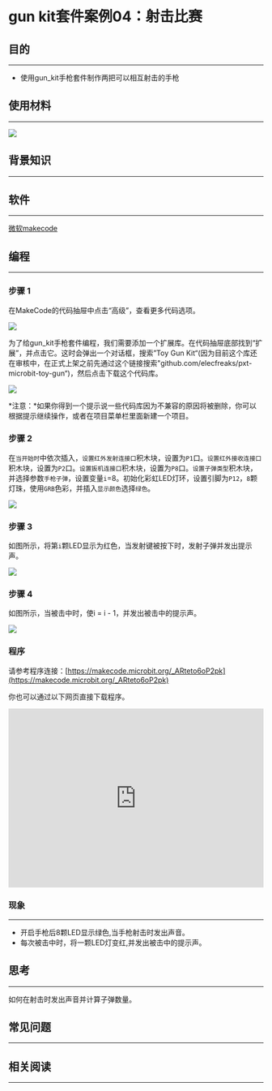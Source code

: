 # gun kit套件案例04：射击比赛

## 目的
---

- 使用gun_kit手枪套件制作两把可以相互射击的手枪

## 使用材料
---

![](https://raw.githubusercontent.com/elecfreaks/learn-cn/master/microbitKit/gun_kit/images/gun_kit_case_04_01.png)

## 背景知识
---

## 软件
---

[微软makecode](https://makecode.microbit.org/#)

## 编程
---

### 步骤 1
在MakeCode的代码抽屉中点击“高级”，查看更多代码选项。

![](https://raw.githubusercontent.com/elecfreaks/learn-cn/master/microbitKit/gun_kit/images/gun_kit_case_01_02.png)

为了给gun_kit手枪套件编程，我们需要添加一个扩展库。在代码抽屉底部找到“扩展”，并点击它。这时会弹出一个对话框，搜索”Toy Gun Kit“(因为目前这个库还在审核中，在正式上架之前先通过这个链接搜索"github.com/elecfreaks/pxt-microbit-toy-gun“)，然后点击下载这个代码库。

![](https://raw.githubusercontent.com/elecfreaks/learn-cn/master/microbitKit/gun_kit/images/gun_kit_case_01_03.png)

*注意：*如果你得到一个提示说一些代码库因为不兼容的原因将被删除，你可以根据提示继续操作，或者在项目菜单栏里面新建一个项目。
### 步骤 2

在`当开始时`中依次插入，`设置红外发射连接口`积木块，设置为`P1`口。`设置红外接收连接口`积木块，设置为`P2`口。`设置扳机连接口`积木块，设置为`P8`口。`设置子弹类型`积木块，并选择参数`手枪子弹`，设置变量`i`=8。初始化彩虹LED灯环，设置引脚为`P12`，`8`颗灯珠，使用`GRB`色彩，并插入`显示颜色`选择`绿色`。

![](https://raw.githubusercontent.com/elecfreaks/learn-cn/master/microbitKit/gun_kit/images/gun_kit_case_04_04.png)


### 步骤 3

如图所示，将第`i`颗LED显示为红色，当发射键被按下时，发射子弹并发出提示声。

![](https://raw.githubusercontent.com/elecfreaks/learn-cn/master/microbitKit/gun_kit/images/gun_kit_case_04_05.png)


### 步骤 4

如图所示，当被击中时，使i = i - 1，并发出被击中的提示声。

![](https://raw.githubusercontent.com/elecfreaks/learn-cn/master/microbitKit/gun_kit/images/gun_kit_case_04_06.png)
### 程序

请参考程序连接：[https://makecode.microbit.org/_ARteto6oP2pk](https://makecode.microbit.org/_ARteto6oP2pk)

你也可以通过以下网页直接下载程序。

<div style="position:relative;height:0;padding-bottom:70%;overflow:hidden;"><iframe style="position:absolute;top:0;left:0;width:100%;height:100%;" src="https://makecode.microbit.org/#pub:_ARteto6oP2pk]" frameborder="0" sandbox="allow-popups allow-forms allow-scripts allow-same-origin"></iframe></div>  

### 现象
---
- 开启手枪后8颗LED显示绿色,当手枪射击时发出声音。
- 每次被击中时，将一颗LED灯变红,并发出被击中的提示声。

## 思考
---
如何在射击时发出声音并计算子弹数量。

## 常见问题
---
## 相关阅读  
---
